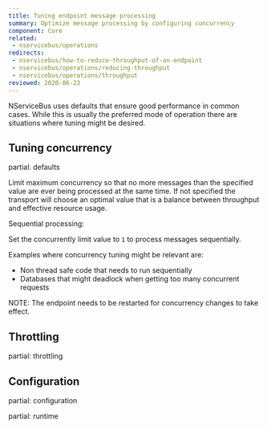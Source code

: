 ```yaml
---
title: Tuning endpoint message processing
summary: Optimize message processing by configuring concurrency
component: Core
related:
 - nservicebus/operations
redirects:
 - nservicebus/how-to-reduce-throughput-of-an-endpoint
 - nservicebus/operations/reducing-throughput
 - nservicebus/operations/throughput
reviewed: 2020-06-23
---
```


NServiceBus uses defaults that ensure good performance in common cases. While this is usually the preferred mode of operation there are situations where tuning might be desired.

## Tuning concurrency

partial: defaults

Limit maximum concurrency so that no more messages than the specified value are ever being processed at the same time. If not specified the transport will choose an optimal value that is a balance between throughput and effective resource usage.

Sequential processing:

Set the concurrently limit value to `1` to process messages sequentially.

Examples where concurrency tuning might be relevant are:

 * Non thread safe code that needs to run sequentially
 * Databases that might deadlock when getting too many concurrent requests
 
NOTE: The endpoint needs to be restarted for concurrency changes to take effect.

## Throttling

partial: throttling

## Configuration

partial: configuration

partial: runtime
